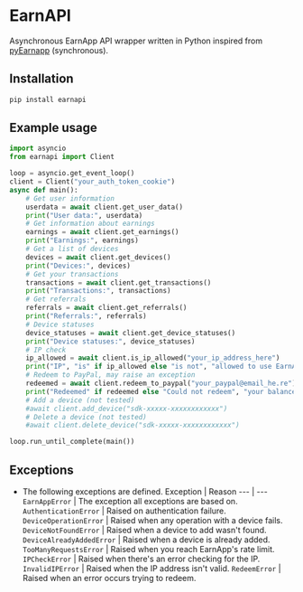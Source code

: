 # EarnAPI

Asynchronous EarnApp API wrapper written in Python inspired from [pyEarnapp](https://github.com/fazalfarhan01/EarnApp-API.git) (synchronous).

## Installation
```bash
pip install earnapi
```
## Example usage
```python
import asyncio
from earnapi import Client

loop = asyncio.get_event_loop()
client = Client("your_auth_token_cookie")
async def main():
    # Get user information
    userdata = await client.get_user_data()
    print("User data:", userdata)
    # Get information about earnings
    earnings = await client.get_earnings()
    print("Earnings:", earnings)
    # Get a list of devices
    devices = await client.get_devices()
    print("Devices:", devices)
    # Get your transactions
    transactions = await client.get_transactions()
    print("Transactions:", transactions)
    # Get referrals
    referrals = await client.get_referrals()
    print("Referrals:", referrals)
    # Device statuses
    device_statuses = await client.get_device_statuses()
    print("Device statuses:", device_statuses)
    # IP check
    ip_allowed = await client.is_ip_allowed("your_ip_address_here")
    print("IP", "is" if ip_allowed else "is not", "allowed to use EarnApp")
    # Redeem to PayPal, may raise an exception
    redeemed = await client.redeem_to_paypal("your_paypal@email_he.re")
    print("Redeemed" if redeemed else "Could not redeem", "your balance to PayPal.")
    # Add a device (not tested)
    #await client.add_device("sdk-xxxxx-xxxxxxxxxxxx")
    # Delete a device (not tested)
    #await client.delete_device("sdk-xxxxx-xxxxxxxxxxxx")

loop.run_until_complete(main())
```

## Exceptions
- The following exceptions are defined.
    Exception                 | Reason
    ---                       | ---
    `EarnAppError`            | The exception all exceptions are based on.
    `AuthenticationError`     | Raised on authentication failure.
    `DeviceOperationError`    | Raised when any operation with a device fails.
    `DeviceNotFoundError`     | Raised when a device to add wasn't found.
    `DeviceAlreadyAddedError` | Raised when a device is already added.
    `TooManyRequestsError`    | Raised when you reach EarnApp's rate limit.
    `IPCheckError`            | Raised when there's an error checking for the IP.
    `InvalidIPError`          | Raised when the IP address isn't valid.
    `RedeemError`             | Raised when an error occurs trying to redeem.
